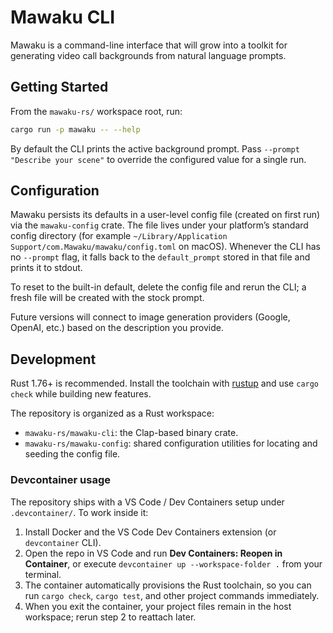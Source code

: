 # Mawaku CLI

Mawaku is a command-line interface that will grow into a toolkit for generating video call backgrounds from natural language prompts.

## Getting Started

From the `mawaku-rs/` workspace root, run:

```bash
cargo run -p mawaku -- --help
```

By default the CLI prints the active background prompt. Pass `--prompt "Describe your scene"` to override the configured value for a single run.

## Configuration

Mawaku persists its defaults in a user-level config file (created on first run) via the `mawaku-config` crate. The file lives under your platform’s standard config directory (for example `~/Library/Application Support/com.Mawaku/mawaku/config.toml` on macOS). Whenever the CLI has no `--prompt` flag, it falls back to the `default_prompt` stored in that file and prints it to stdout.

To reset to the built-in default, delete the config file and rerun the CLI; a fresh file will be created with the stock prompt.

Future versions will connect to image generation providers (Google, OpenAI, etc.) based on the description you provide.

## Development

Rust 1.76+ is recommended. Install the toolchain with [rustup](https://rustup.rs/) and use `cargo check` while building new features.

The repository is organized as a Rust workspace:

- `mawaku-rs/mawaku-cli`: the Clap-based binary crate.
- `mawaku-rs/mawaku-config`: shared configuration utilities for locating and seeding the config file.

### Devcontainer usage

The repository ships with a VS Code / Dev Containers setup under `.devcontainer/`. To work inside it:

1. Install Docker and the VS Code Dev Containers extension (or `devcontainer` CLI).
2. Open the repo in VS Code and run **Dev Containers: Reopen in Container**, or execute `devcontainer up --workspace-folder .` from your terminal.
3. The container automatically provisions the Rust toolchain, so you can run `cargo check`, `cargo test`, and other project commands immediately.
4. When you exit the container, your project files remain in the host workspace; rerun step 2 to reattach later.
